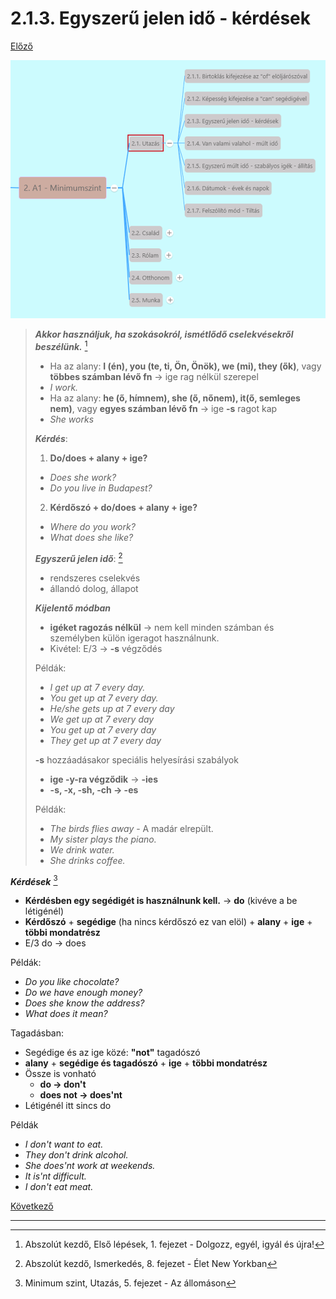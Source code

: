 # 2.1.3. Egyszerű jelen idő - kérdések

[Előző](2.md)

![2.1](images/2.1.png)

>***Akkor használjuk, ha szokásokról, ismétlődő cselekvésekről beszélünk.*** [^1]
>
>* Ha az alany: **I (én), you (te, ti, Ön, Önök), we (mi), they (ők)**, vagy **többes számban lévő fn** -> ige rag nélkül szerepel
>  * *I work.*
>* Ha az alany: **he (ő, hímnem), she (ő, nőnem), it(ő, semleges nem)**, vagy **egyes számban lévő fn** -> ige **-s** ragot kap
>  * *She works*
>
>***Kérdés***:
>
>1. **Do/does + alany + ige?**
>   * *Does she work?*
>   * *Do you live in Budapest?*
>2. **Kérdőszó + do/does + alany + ige?**
>   * *Where do you work?*
>   * *What does she like?*
>
>***Egyszerű jelen idő***: [^2]
>
>* rendszeres cselekvés
>* állandó dolog, állapot
>
>***Kijelentő módban***
>
>* **igéket ragozás nélkül** -> nem kell minden számban és személyben külön igeragot használnunk.
>  * Kivétel: E/3 -> **-s** végződés
>
>Példák:
>
>* *I get up at 7 every day.*
>* *You get up at 7 every day.*
>* *He/she gets up at 7 every day*
>* *We get up at 7 every day*
>* *You get up at 7 every day*
>* *They get up at 7 every day*
>
>**-s** hozzáadásakor speciális helyesírási szabályok
>
>* **ige -y-ra végződik** -> **-ies**
>* **-s, -x, -sh, -ch -> -es**
>
>Példák:
>
>* *The birds flies away* - A madár elrepült.
>* *My sister plays the piano.*
>* *We drink water.*
>* *She drinks coffee.*

***Kérdések*** [^3]

* **Kérdésben egy segédigét is használnunk kell.** -> **do** (kivéve a be létigénél)
* **Kérdőszó** + **segédige** (ha nincs kérdőszó ez van elöl) + **alany** + **ige** + **többi mondatrész**
* E/3 do -> does

Példák:
* *Do you like chocolate?*
* *Do we have enough money?*
* *Does she know the address?*
* *What does it mean?*

Tagadásban:

* Segédige és az ige közé: **"not"** tagadószó
* **alany** + **segédige és tagadószó** + **ige** + **többi mondatrész**
* Össze is vonható
  * **do -> don't**
  * **does not -> does'nt**
* Létigénél itt sincs do

Példák
* *I don't want to eat.*
* *They don't drink alcohol.*
* *She does'nt work at weekends.*
* *It is'nt difficult.*
* *I don't eat meat.*

[Következő](4.md)

---
[^1]: Abszolút kezdő, Első lépések, 1. fejezet - Dolgozz, egyél, igyál és újra!
[^2]: Abszolút kezdő, Ismerkedés, 8. fejezet - Élet New Yorkban
[^3]: Minimum szint, Utazás, 5. fejezet - Az állomáson